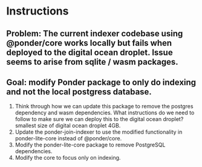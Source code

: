 # Instructions

## Problem: The current indexer codebase using @ponder/core works locally but fails when deployed to the digital ocean droplet. Issue seems to arise from sqlite / wasm packages.

## Goal: modify Ponder package to only do indexing and not the local postgress database.

1. Think through how we can update this package to remove the postgres dependency and wasm dependencies. What instructions do we need to follow to make sure we can deploy this to the digital ocean droplet? smallest size of digital ocean droplet 4GB.
2. Update the ponder-join-indexer to use the modified functionality in ponder-lite-core instead of @ponder/core.
3. Modify the ponder-lite-core package to remove PostgreSQL dependencies.
4. Modify the core to focus only on indexing.
